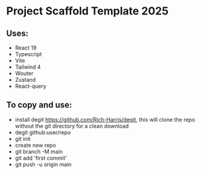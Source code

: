 # Project Scaffold Template 2025

## Uses:
- React 19
- Typescript
- Vite
- Tailwind 4
- Wouter
- Zustand
- React-query

## To copy and use:
- install degit https://github.com/Rich-Harris/degit, this will clone the repo without the git directory for a clean download
- degit github:user/repo
- git init
- create new repo
- git branch -M main
- git add 'first commit'
- git push -u origin main